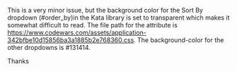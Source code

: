 This is a very minor issue, but the background color for the Sort By dropdown (#order_by)in the Kata library is set to transparent which makes it somewhat difficult to read. The file path for the attribute is https://www.codewars.com/assets/application-342bfbe10d15856ba3a1885b2e768360.css. The background-color for the other dropdowns is #131414.

Thanks
